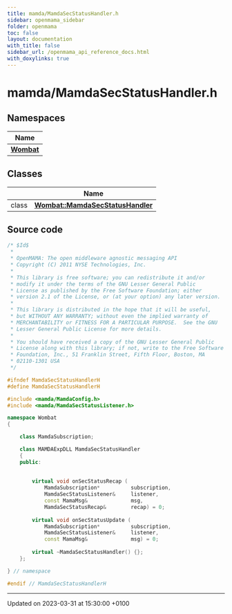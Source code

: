 ```yaml
---
title: mamda/MamdaSecStatusHandler.h
sidebar: openmama_sidebar
folder: openmama
toc: false
layout: documentation
with_title: false
sidebar_url: /openmama_api_reference_docs.html
with_doxylinks: true
---
```


# mamda/MamdaSecStatusHandler.h



## Namespaces

| Name           |
| -------------- |
| **[Wombat](namespaceWombat.html)**  |

## Classes

|                | Name           |
| -------------- | -------------- |
| class | **[Wombat::MamdaSecStatusHandler](classWombat_1_1MamdaSecStatusHandler.html)**  |




## Source code

```cpp
/* $Id$
 *
 * OpenMAMA: The open middleware agnostic messaging API
 * Copyright (C) 2011 NYSE Technologies, Inc.
 *
 * This library is free software; you can redistribute it and/or
 * modify it under the terms of the GNU Lesser General Public
 * License as published by the Free Software Foundation; either
 * version 2.1 of the License, or (at your option) any later version.
 *
 * This library is distributed in the hope that it will be useful,
 * but WITHOUT ANY WARRANTY; without even the implied warranty of
 * MERCHANTABILITY or FITNESS FOR A PARTICULAR PURPOSE.  See the GNU
 * Lesser General Public License for more details.
 *
 * You should have received a copy of the GNU Lesser General Public
 * License along with this library; if not, write to the Free Software
 * Foundation, Inc., 51 Franklin Street, Fifth Floor, Boston, MA
 * 02110-1301 USA
 */

#ifndef MamdaSecStatusHandlerH
#define MamdaSecStatusHandlerH

#include <mamda/MamdaConfig.h>
#include <mamda/MamdaSecStatusListener.h>

namespace Wombat
{

    class MamdaSubscription;

    class MAMDAExpDLL MamdaSecStatusHandler
    {
    public:
        
        
        virtual void onSecStatusRecap (
            MamdaSubscription*          subscription,
            MamdaSecStatusListener&     listener,
            const MamaMsg&              msg,
            MamdaSecStatusRecap&        recap) = 0;
        
        virtual void onSecStatusUpdate (
            MamdaSubscription*          subscription,
            MamdaSecStatusListener&     listener,
            const MamaMsg&              msg) = 0;
            
        virtual ~MamdaSecStatusHandler() {};
    };

} // namespace

#endif // MamdaSecStatusHandlerH
```


-------------------------------

Updated on 2023-03-31 at 15:30:00 +0100
